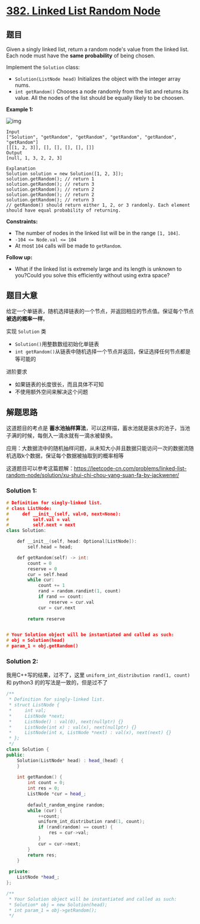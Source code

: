 # [382. Linked List Random Node](https://leetcode-cn.com/problems/linked-list-random-node/)

## 题目

Given a singly linked list, return a random node's value from the linked list. Each node must have the **same probability** of being chosen.

Implement the `Solution` class:

- `Solution(ListNode head)` Initializes the object with the integer array nums.
- `int getRandom()` Chooses a node randomly from the list and returns its value. All the nodes of the list should be equally likely to be choosen.

 

**Example 1:**

![img](https://assets.leetcode.com/uploads/2021/03/16/getrand-linked-list.jpg)

```
Input
["Solution", "getRandom", "getRandom", "getRandom", "getRandom", "getRandom"]
[[[1, 2, 3]], [], [], [], [], []]
Output
[null, 1, 3, 2, 2, 3]

Explanation
Solution solution = new Solution([1, 2, 3]);
solution.getRandom(); // return 1
solution.getRandom(); // return 3
solution.getRandom(); // return 2
solution.getRandom(); // return 2
solution.getRandom(); // return 3
// getRandom() should return either 1, 2, or 3 randomly. Each element should have equal probability of returning.
```

 

**Constraints:**

- The number of nodes in the linked list will be in the range `[1, 104]`.
- `-104 <= Node.val <= 104`
- At most `104` calls will be made to `getRandom`.

 

**Follow up:**

- What if the linked list is extremely large and its length is unknown to you?Could you solve this efficiently without using extra space?

## 题目大意

给定一个单链表，随机选择链表的一个节点，并返回相应的节点值。保证每个节点**被选的概率一样**。

实现 `Solution` 类

* `Solution()`用整数数组初始化单链表
* `int getRandom()`从链表中随机选择一个节点并返回，保证选择任何节点都是等可能的



进阶要求

* 如果链表的长度很长，而且具体不可知
* 不使用额外空间来解决这个问题

## 解题思路

这道题目的考点是 **蓄水池抽样算法**，可以这样描，蓄水池就是装水的池子，当池子满的时候，每倒入一滴水就有一滴水被替换。

应用：大数据流中的随机抽样问题，从未知大小并且数据只能访问一次的数据流随机选取k个数据，保证每个数据被抽取到的概率相等

这道题目可以参考这篇题解：https://leetcode-cn.com/problems/linked-list-random-node/solution/xu-shui-chi-chou-yang-suan-fa-by-jackwener/

### Solution 1:

````c++
# Definition for singly-linked list.
# class ListNode:
#     def __init__(self, val=0, next=None):
#         self.val = val
#         self.next = next
class Solution:

    def __init__(self, head: Optional[ListNode]):
        self.head = head;

    def getRandom(self) -> int:
        count = 0
        reserve = 0
        cur = self.head
        while cur:
            count += 1
            rand = random.randint(1, count)
            if rand == count:
                reserve = cur.val
            cur = cur.next
            
        return reserve


# Your Solution object will be instantiated and called as such:
# obj = Solution(head)
# param_1 = obj.getRandom()
````

### Solution 2:

我用C++写的结果，过不了，这里 `uniform_int_distribution rand(1, count)`和 python3 的的写法是一致的，但是过不了

````c++
/**
 * Definition for singly-linked list.
 * struct ListNode {
 *     int val;
 *     ListNode *next;
 *     ListNode() : val(0), next(nullptr) {}
 *     ListNode(int x) : val(x), next(nullptr) {}
 *     ListNode(int x, ListNode *next) : val(x), next(next) {}
 * };
 */
class Solution {
public:
    Solution(ListNode* head) : head_(head) {
    }
    
    int getRandom() {
        int count = 0;
        int res = 0;
        ListNode *cur = head_;
        
        default_random_engine random;
        while (cur) {
            ++count;
            uniform_int_distribution rand(1, count);
            if (rand(random) == count) {
                res = cur->val;
            }
            cur = cur->next;
        }
        return res;
    }
    
 private:
    ListNode *head_;
};

/**
 * Your Solution object will be instantiated and called as such:
 * Solution* obj = new Solution(head);
 * int param_1 = obj->getRandom();
 */
````

